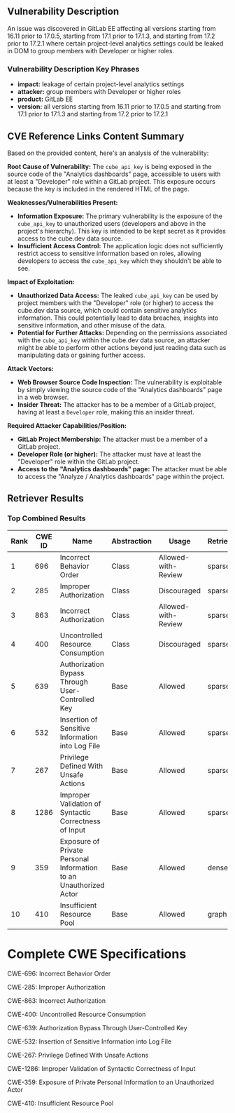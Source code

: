 ## Vulnerability Description
An issue was discovered in GitLab EE affecting all versions starting from 16.11 prior to 17.0.5, starting from 17.1 prior to 17.1.3, and starting from 17.2 prior to 17.2.1 where certain project-level analytics settings could be leaked in DOM to group members with Developer or higher roles.

### Vulnerability Description Key Phrases
- **impact:** leakage of certain project-level analytics settings
- **attacker:** group members with Developer or higher roles
- **product:** GitLab EE
- **version:** all versions starting from 16.11 prior to 17.0.5 and starting from 17.1 prior to 17.1.3 and starting from 17.2 prior to 17.2.1

## CVE Reference Links Content Summary
Based on the provided content, here's an analysis of the vulnerability:

**Root Cause of Vulnerability:**
The `cube_api_key` is being exposed in the source code of the "Analytics dashboards" page, accessible to users with at least a "Developer" role within a GitLab project. This exposure occurs because the key is included in the rendered HTML of the page.

**Weaknesses/Vulnerabilities Present:**
- **Information Exposure:** The primary vulnerability is the exposure of the `cube_api_key` to unauthorized users (developers and above in the project's hierarchy). This key is intended to be kept secret as it provides access to the cube.dev data source.
- **Insufficient Access Control:** The application logic does not sufficiently restrict access to sensitive information based on roles, allowing developers to access the `cube_api_key` which they shouldn't be able to see.

**Impact of Exploitation:**
- **Unauthorized Data Access:** The leaked `cube_api_key` can be used by project members with the "Developer" role (or higher) to access the cube.dev data source, which could contain sensitive analytics information. This could potentially lead to data breaches, insights into sensitive information, and other misuse of the data.
- **Potential for Further Attacks:** Depending on the permissions associated with the `cube_api_key` within the cube.dev data source, an attacker might be able to perform other actions beyond just reading data such as manipulating data or gaining further access.

**Attack Vectors:**
- **Web Browser Source Code Inspection:** The vulnerability is exploitable by simply viewing the source code of the "Analytics dashboards" page in a web browser.
- **Insider Threat:** The attacker has to be a member of a GitLab project, having at least a `Developer` role, making this an insider threat.

**Required Attacker Capabilities/Position:**
- **GitLab Project Membership:** The attacker must be a member of a GitLab project.
- **Developer Role (or higher):** The attacker must have at least the "Developer" role within the GitLab project.
- **Access to the "Analytics dashboards" page:** The attacker must be able to access the "Analyze / Analytics dashboards" page within the project.

## Retriever Results

### Top Combined Results

| Rank | CWE ID | Name | Abstraction | Usage  | Retrievers | Individual Scores |
|------|--------|------|-------------|-------|------------|-------------------|
| 1 | 696 | Incorrect Behavior Order | Class | Allowed-with-Review | sparse | 0.121 |
| 2 | 285 | Improper Authorization | Class | Discouraged | sparse | 0.120 |
| 3 | 863 | Incorrect Authorization | Class | Allowed-with-Review | sparse | 0.117 |
| 4 | 400 | Uncontrolled Resource Consumption | Class | Discouraged | sparse | 0.113 |
| 5 | 639 | Authorization Bypass Through User-Controlled Key | Base | Allowed | sparse | 0.108 |
| 6 | 532 | Insertion of Sensitive Information into Log File | Base | Allowed | sparse | 0.108 |
| 7 | 267 | Privilege Defined With Unsafe Actions | Base | Allowed | sparse | 0.107 |
| 8 | 1286 | Improper Validation of Syntactic Correctness of Input | Base | Allowed | sparse | 0.105 |
| 9 | 359 | Exposure of Private Personal Information to an Unauthorized Actor | Base | Allowed | dense | 0.543 |
| 10 | 410 | Insufficient Resource Pool | Base | Allowed | graph | 0.002 |



# Complete CWE Specifications

CWE-696: Incorrect Behavior Order

CWE-285: Improper Authorization

CWE-863: Incorrect Authorization

CWE-400: Uncontrolled Resource Consumption

CWE-639: Authorization Bypass Through User-Controlled Key

CWE-532: Insertion of Sensitive Information into Log File

CWE-267: Privilege Defined With Unsafe Actions

CWE-1286: Improper Validation of Syntactic Correctness of Input

CWE-359: Exposure of Private Personal Information to an Unauthorized Actor

CWE-410: Insufficient Resource Pool